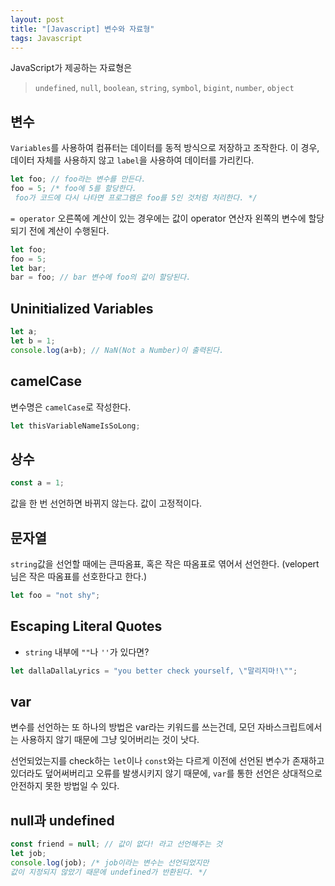 ```yaml
---
layout: post
title: "[Javascript] 변수와 자료형"
tags: Javascript
---
```


JavaScript가 제공하는 자료형은 
>`undefined`, `null`, `boolean`, `string`, `symbol`, `bigint`, `number`, `object`

## 변수
`Variables`를 사용하여 컴퓨터는 데이터를 동적 방식으로 저장하고 조작한다. 이 경우, 데이터 자체를 사용하지 않고 `label`을 사용하여 데이터를 가리킨다.
```javascript
let foo; // foo라는 변수를 만든다.
foo = 5; /* foo에 5를 할당한다. 
 foo가 코드에 다시 나타면 프로그램은 foo를 5인 것처럼 처리한다. */
```
`= operator` 오른쪽에 계산이 있는 경우에는 값이 operator 연산자 왼쪽의 변수에 할당되기 전에 계산이 수행된다.
```javascript
let foo;
foo = 5;
let bar;
bar = foo; // bar 변수에 foo의 값이 할당된다.
```
## Uninitialized Variables
```javascript
let a;
let b = 1;
console.log(a+b); // NaN(Not a Number)이 출력된다.
```
## camelCase
변수명은 `camelCase`로 작성한다.
```javascript
let thisVariableNameIsSoLong;
```
## 상수
```javascript
const a = 1;
```
값을 한 번 선언하면 바뀌지 않는다. 값이 고정적이다. 
## 문자열
`string`값을 선언할 때에는 큰따옴표, 혹은 작은 따옴표로 엮어서 선언한다. (velopert님은 작은 따옴표를 선호한다고 한다.)
```javascript
let foo = "not shy";
```
## Escaping Literal Quotes
* `string` 내부에 `""`나 `''`가 있다면?
```javascript
let dallaDallaLyrics = "you better check yourself, \"말리지마!\"";
```

## var
변수를 선언하는 또 하나의 방법은 var라는 키워드를 쓰는건데, 모던 자바스크립트에서는 사용하지 않기 때문에 그냥 잊어버리는 것이 낫다.

선언되었는지를 check하는 `let`이나 `const`와는 다르게 이전에 선언된 변수가 존재하고 있더라도 덮어써버리고 오류를 발생시키지 않기 때문에, `var`를 통한 선언은 상대적으로 안전하지 못한 방법일 수 있다.

## null과 undefined
```javascript
const friend = null; // 값이 없다! 라고 선언해주는 것
let job;
console.log(job); /* job이라는 변수는 선언되었지만
값이 지정되지 않았기 때문에 undefined가 반환된다. */
```
